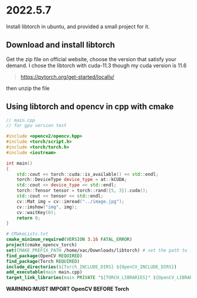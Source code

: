 # 2022.5.7

Install libtorch in ubuntu, and provided a small project for it.

## Download and install libtorch

Get the zip file on official website, choose the version that satisfy your demand. I chose the libtorch with cuda-11.3 though my cuda version is 11.6

> https://pytorch.org/get-started/locally/

then unzip the file

## Using libtorch and opencv in cpp with cmake

```cpp
// main.cpp
// for gpu version test

#include <opencv2/opencv.hpp>
#include <torch/script.h>
#include <torch/torch.h>
#include <iostream>

int main()
{
    std::cout << torch::cuda::is_available() << std::endl;
    torch::DeviceType device_type = at::kCUDA;
    std::cout << device_type << std::endl;
    torch::Tensor tensor = torch::rand({5, 3}).cuda();
    std::cout << tensor << std::endl;
    cv::Mat img = cv::imread("../image.jpg");
    cv::imshow("img", img);
    cv::waitKey(0);
    return 0;
}
```

```cmake
# CMakeLists.txt
cmake_minimum_required(VERSION 3.16 FATAL_ERROR)
project(cmake_opencv_torch)
set(CMAKE_PREFIX_PATH /home/xac/Downloads/libtorch) # set the path to libtorch
find_package(OpenCV REQUIRED)
find_package(Torch REQUIRED)
include_directories(${Torch_INCLUDE_DIRS} ${OpenCV_INCLUDE_DIRS})
add_executable(main main.cpp)
target_link_libraries(main PRIVATE "${TORCH_LIBRARIES}" ${OpenCV_LIBRARIES})
```

**WARNING:MUST IMPORT OpenCV BEFORE Torch**
